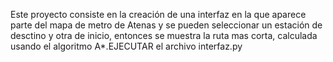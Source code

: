 Este proyecto consiste en la creación de una interfaz en la que aparece parte del mapa de metro de Atenas y se pueden seleccionar un estación de desctino y otra de inicio, entonces se muestra la ruta mas corta, calculada usando el algoritmo A*.EJECUTAR el archivo interfaz.py
